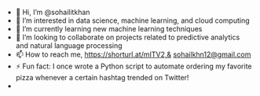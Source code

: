- 👋 Hi, I’m @sohailitkhan
- 👀 I’m interested in data science, machine learning, and cloud computing
- 🌱 I’m currently learning new machine learning techniques
- 💞️ I’m looking to collaborate on projects related to predictive analytics and natural language processing
- 📫 How to reach me, https://shorturl.at/mITV2,& sohailkhn12@gmail.com
- ⚡ Fun fact:  I once wrote a Python script to automate ordering my favorite pizza whenever a certain hashtag trended on Twitter!
- <!---
sohailitkhan/sohailitkhan is a ✨ special ✨ repository because its `README.md` (this file) appears on your GitHub profile.
You can click the Preview link to take a look at your changes.
--->
